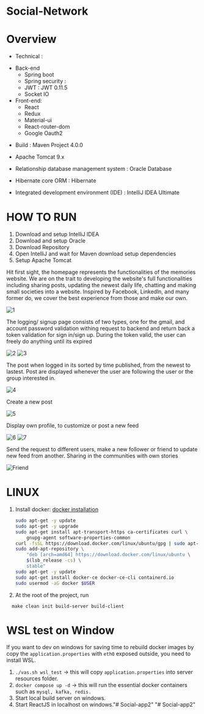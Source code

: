 # Social-Network


# Overview

* Technical :
- Back-end
  + Spring boot
  + Spring security :
  + JWT : JWT 0.11.5
  + Socket IO
- Front-end:
  + React
  + Redux
  + Material-ui
  + React-router-dom
  + Google Oauth2
  
* Build : Maven Project 4.0.0

* Apache Tomcat 9.x  
* Relationship database management system : Oracle Database
* Hibernate core ORM : Hibernate 
* Integrated development environment (IDE) : IntelliJ IDEA Ultimate

# HOW TO RUN
1. Download and setup IntelliJ IDEA 
2. Download and setup Oracle 
3. Download Repository 
4. Open IntelliJ and wait for Maven download setup dependencies
5. Setup Apache Tomcat

Hit first sight, the homepage represents the functionalities of the memories website. We are on the trait to developing the website's full functionalities including sharing posts, updating the newest daily life, chatting and making small societies into a website. Inspired by Facebook, Linkedln, and many former do, we cover the best experience from those and make our own.

![1](https://user-images.githubusercontent.com/114813626/219269630-50007e23-9df4-4a46-9c8e-a35d273b5076.png)

The logging/ signup page consists of two types, one for the gmail, and account password validation withing request to backend and return back a token validation for sign in/sign up. During the token valid, the user can freely do anything until its expired

![2](https://user-images.githubusercontent.com/114813626/219269716-f3edc666-d560-408e-8411-3e7690c8401a.png)
![3](https://user-images.githubusercontent.com/114813626/219269742-3043f95b-2964-4d6c-b971-8767d883543a.png)

The post when logged in its sorted by time published, from the newest to lastest. Post are displayed whenever the user are following the user or the group interested in.

![4](https://user-images.githubusercontent.com/114813626/219269806-1c1e455b-7df9-4c81-ac38-62f9a9a9ffc7.png)

Create a new post

![5](https://user-images.githubusercontent.com/114813626/219269861-dc7d56ec-de0c-4a27-9da0-1c7753920a35.png)

Display own profile, to customize or post a new feed

![6](https://user-images.githubusercontent.com/114813626/219269922-3bce0014-6459-4a78-bd39-bb4c54e6f1aa.png)
![7](https://user-images.githubusercontent.com/114813626/219269987-c32a64f1-bcca-4707-99d9-09abfb177c55.png)

Send the request to different users, make a new follower or friend to update new feed from another. Sharing in the communities with own stories

![Friend](https://user-images.githubusercontent.com/114813626/219270098-c865298a-1038-4723-8cfe-715e20c3b3f4.png)

# LINUX
1. Install docker: [docker installation](https://docs.docker.com/engine/install/ubuntu/)

    ```bash
    sudo apt-get -y update
    sudo apt-get -y upgrade
    sudo apt-get install apt-transport-https ca-certificates curl \
        gnupg-agent software-properties-common
    curl -fsSL https://download.docker.com/linux/ubuntu/gpg | sudo apt-key add -
    sudo add-apt-repository \
        "deb [arch=amd64] https://download.docker.com/linux/ubuntu \
        $(lsb_release -cs) \
        stable"
    sudo apt-get -y update
    sudo apt-get install docker-ce docker-ce-cli containerd.io
    sudo usermod -aG docker $USER
    ```

2. At the root of the project, run
```
  make clean init build-server build-client
```
# WSL test on Window
If you want to dev on windows for saving time to rebuild docker images by copy the `application.properties` with `eth0` exposed outside, you need to install WSL.
1. `./vas.sh wsl_test` -> this will copy `application.properties` into server resources folder.
2. `docker compose up -d` -> this will run the essential docker containers such as `mysql, kafka, redis.`
3. Start local build server on windows. 
4. Start ReactJS in localhost on windows."# Social-app2" 
"# Social-app2" 
